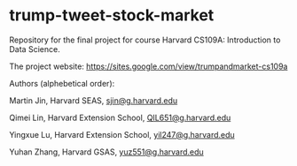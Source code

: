 # trump-tweet-stock-market
Repository for the final project for course Harvard CS109A: Introduction to Data Science.

The project website: https://sites.google.com/view/trumpandmarket-cs109a

Authors (alphebetical order):

Martin Jin, Harvard SEAS, sjin@g.harvard.edu

Qimei Lin, Harvard Extension School, QIL651@g.harvard.edu

Yingxue Lu, Harvard Extension School, yil247@g.harvard.edu

Yuhan Zhang, Harvard GSAS, yuz551@g.harvard.edu

